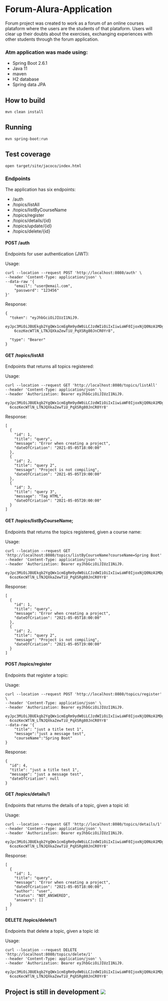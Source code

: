 # Forum-Alura-Application

Forum project was created to work as a forum of an online courses plataform where the users are the students of that plataform.
Users will clear up their doubts about the exercises, exchanging experiences with other students through the forum application.

### Atm application was made using:

* Spring Boot 2.6.1
* Java 11
* maven
* H2 database
* Spring data JPA

## How to build

`mvn clean install`

## Running

`mvn spring-boot:run`

## Test coverage

`open target/site/jacoco/index.html`


### Endpoints

The application has six endpoints:
* /auth
* /topics/listAll
* /topics/listByCourseName
* /topics/register
* /topics/details/{id}
* /topics/update/{id}
* /topics/delete/{id}


#### POST /auth

Endpoints for user authentication (JWT):

Usage:

```
curl --location --request POST 'http://localhost:8080/auth' \
--header 'Content-Type: application/json' \
--data-raw '{
    "email": "user@email.com",
    "password": "123456"
}'
```

Response:

```
{
  "token": "eyJhbGciOiJIUzI1NiJ9.
    eyJpc3MiOiJBUEkgb2YgQWx1cmEgRm9ydW0iLCJzdWIiOiIxIiwiaWF0IjoxNjQ0NzA1MDg5LCJleHAiOjE2NDQ3MDY4ODl9.
    6cozKecWTlN_LTNJQXkaZewTiU_PqXSRg80JnCR0Yr8",

  "type": "Bearer"
}
```


#### GET /topics/listAll

Endpoints that returns all topics registered:

Usage:

```
curl --location --request GET 'http://localhost:8080/topics/listAll'
--header 'Content-Type: application/json' \
--header 'Authorization: Bearer eyJhbGciOiJIUzI1NiJ9.
  eyJpc3MiOiJBUEkgb2YgQWx1cmEgRm9ydW0iLCJzdWIiOiIxIiwiaWF0IjoxNjQ0NzA1MDg5LCJleHAiOjE2NDQ3MDY4ODl9.
  6cozKecWTlN_LTNJQXkaZewTiU_PqXSRg80JnCR0Yr8'
```

Response:

```
[
  {
    "id": 1,
    "title": "query",
    "message": "Error when creating a project",
    "dateOfCriation": "2021-05-05T18:00:00"
  },
  {
    "id": 2,
    "title": "query 2",
    "message": "Project is not compiling",
    "dateOfCriation": "2021-05-05T19:00:00"
  },
  {
    "id": 3,
    "title": "query 3",
    "message": "Tag HTML",
    "dateOfCriation": "2021-05-05T20:00:00"
  }
]
```

#### GET /topics/listByCourseName;

Endpoints that returns the topics registered, given a course name:

Usage:

```
curl --location --request GET 'http://localhost:8080/topics/listByCourseName?courseName=Spring Boot'
--header 'Content-Type: application/json' \
--header 'Authorization: Bearer eyJhbGciOiJIUzI1NiJ9.
  eyJpc3MiOiJBUEkgb2YgQWx1cmEgRm9ydW0iLCJzdWIiOiIxIiwiaWF0IjoxNjQ0NzA1MDg5LCJleHAiOjE2NDQ3MDY4ODl9.
  6cozKecWTlN_LTNJQXkaZewTiU_PqXSRg80JnCR0Yr8'
```

Response:

```
[
  {
    "id": 1,
    "title": "query",
    "message": "Error when creating a project",
    "dateOfCriation": "2021-05-05T18:00:00"
  },
  {
    "id": 2,
    "title": "query 2",
    "message": "Project is not compiling",
    "dateOfCriation": "2021-05-05T19:00:00"
  }
]
```


#### POST /topics/register

Endpoints that register a topic:

Usage:

```
curl --location --request POST 'http://localhost:8080/topics/register' \
--header 'Content-Type: application/json' \
--header 'Authorization: Bearer eyJhbGciOiJIUzI1NiJ9.
  eyJpc3MiOiJBUEkgb2YgQWx1cmEgRm9ydW0iLCJzdWIiOiIxIiwiaWF0IjoxNjQ0NzA1MDg5LCJleHAiOjE2NDQ3MDY4ODl9.
  6cozKecWTlN_LTNJQXkaZewTiU_PqXSRg80JnCR0Yr8'
--data-raw '{
    "title": "just a title test 1",
    "message":"just a message test",
    "courseName":"Spring Boot"
}
```

Response:

```
{
  "id": 4,
  "title": "just a title test 1",
  "message": "just a message test",
  "dateOfCriation": null
}
```

#### GET /topics/details/1

Endpoints that returns the details of a topic, given a topic id:

Usage:

```
curl --location --request GET 'http://localhost:8080/topics/details/1'
--header 'Content-Type: application/json' \
--header 'Authorization: Bearer eyJhbGciOiJIUzI1NiJ9.
  eyJpc3MiOiJBUEkgb2YgQWx1cmEgRm9ydW0iLCJzdWIiOiIxIiwiaWF0IjoxNjQ0NzA1MDg5LCJleHAiOjE2NDQ3MDY4ODl9.
  6cozKecWTlN_LTNJQXkaZewTiU_PqXSRg80JnCR0Yr8'
```

Response:

```
[
  {
    "id": 1,
    "title": "query",
    "message": "Error when creating a project",
    "dateOfCriation": "2021-05-05T18:00:00",
    "author": "user",
    "status": "NOT_ANSWERED",
    "answers": []
  }
]
```

#### DELETE /topics/delete/1

Endpoints that delete a topic, given a topic id:

Usage:

```
curl --location --request DELETE 'http://localhost:8080/topics/delete/1'
--header 'Content-Type: application/json' \
--header 'Authorization: Bearer eyJhbGciOiJIUzI1NiJ9.
  eyJpc3MiOiJBUEkgb2YgQWx1cmEgRm9ydW0iLCJzdWIiOiIxIiwiaWF0IjoxNjQ0NzA1MDg5LCJleHAiOjE2NDQ3MDY4ODl9.
  6cozKecWTlN_LTNJQXkaZewTiU_PqXSRg80JnCR0Yr8'
```

## Project is still in development <img src="https://img.icons8.com/emoji/48/000000/woman-construction-worker.png"/>
